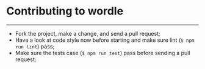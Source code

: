 # Contributing to wordle

---

- Fork the project, make a change, and send a pull request;
- Have a look at code style now before starting and make sure lint (`$ npm run lint`) pass;
- Make sure the tests case (`$ npm run test`) pass before sending a pull request;
